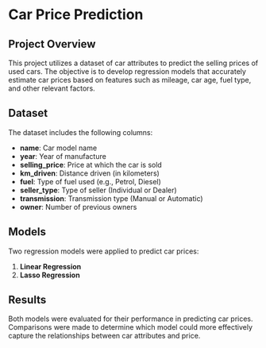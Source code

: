 # Car Price Prediction

## Project Overview
This project utilizes a dataset of car attributes to predict the selling prices of used cars. The objective is to develop regression models that accurately estimate car prices based on features such as mileage, car age, fuel type, and other relevant factors.

## Dataset
The dataset includes the following columns:

- **name**: Car model name  
- **year**: Year of manufacture  
- **selling_price**: Price at which the car is sold  
- **km_driven**: Distance driven (in kilometers)  
- **fuel**: Type of fuel used (e.g., Petrol, Diesel)  
- **seller_type**: Type of seller (Individual or Dealer)  
- **transmission**: Transmission type (Manual or Automatic)  
- **owner**: Number of previous owners  

## Models
Two regression models were applied to predict car prices:
1. **Linear Regression**
2. **Lasso Regression**

## Results
Both models were evaluated for their performance in predicting car prices. Comparisons were made to determine which model could more effectively capture the relationships between car attributes and price.
